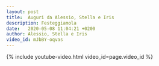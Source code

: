 ```yaml
---
layout: post
title:  Auguri da Alessio, Stella e Iris
description: Festeggiamola
date:   2020-05-08 11:04:21 +0200
author: Alessio, Stella e Iris
video_id: mJbBY-oqvas
---
```


{% include youtube-video.html video_id=page.video_id %}
